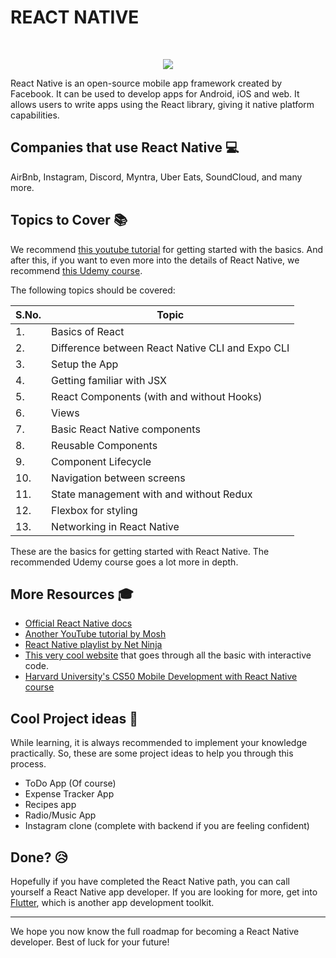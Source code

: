 # REACT NATIVE
<br>
<p align="center"><img src="https://cloud.netlifyusercontent.com/assets/344dbf88-fdf9-42bb-adb4-46f01eedd629/1accc284-5885-44b9-8538-126c8097c468/reactive-native-preview-opt.png">
<br>

React Native is an open-source mobile app framework created by Facebook. It can be used to develop apps for Android, iOS and web. It allows users to write apps using the React library, giving it native platform capabilities.

## Companies that use React Native :computer:
AirBnb, Instagram, Discord, Myntra, Uber Eats, SoundCloud, and many more.

## Topics to Cover :books:

We recommend [this youtube tutorial](https://www.youtube.com/watch?v=qSRrxpdMpVc) for getting started with the basics. And after this, if you want to even more into the details of React Native, we recommend [this Udemy course](https://www.udemy.com/course/the-complete-react-native-and-redux-course/).

The following topics should be covered: 

|S.No.|Topic|
|----|-----|
|1.|Basics of React|
|2.|Difference between React Native CLI and Expo CLI|
|3.|Setup the App|
|4.|Getting familiar with JSX|
|5.|React Components (with and without Hooks)|
|6.|Views|
|7.|Basic React Native components|
|8.|Reusable Components|
|9.|Component Lifecycle|
|10.|Navigation between screens|
|11.|State management with and without Redux|
|12.|Flexbox for styling|
|13.|Networking in React Native|

These are the basics for getting started with React Native. The recommended Udemy course goes a lot more in depth.

## More Resources :mortar_board:

- [Official React Native docs](https://reactnative.dev/docs/getting-started)
- [Another YouTube tutorial by Mosh](youtube.com/watch?v=0-S5a0eXPoc)
- [React Native playlist by Net Ninja](https://www.youtube.com/playlist?list=PL4cUxeGkcC9ixPU-QkScoRBVxtPPzVjrQ)
- [This very cool website](http://www.reactnativeexpress.com/) that goes through all the basic with interactive code.
- [Harvard University's CS50 Mobile Development with React Native course](https://www.youtube.com/playlist?list=PLhQjrBD2T382gdfveyad09Ierl_3Jh_wR)

## Cool Project ideas :muscle:

While learning, it is always recommended to implement your knowledge practically. So, these are some project ideas to help you through this process.

- ToDo App (Of course)
- Expense Tracker App
- Recipes app
- Radio/Music App
- Instagram clone (complete with backend if you are feeling confident)

## Done? :disappointed_relieved:

Hopefully if you have completed the React Native path, you can call yourself a React Native app developer. If you are looking for more, get into [Flutter](./FLUTTER.md), which is another app development toolkit.

<hr>
We hope you now know the full roadmap for becoming a React Native developer. Best of luck for your future!